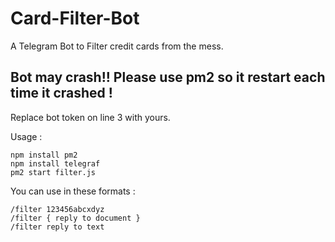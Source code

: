 # Card-Filter-Bot
A Telegram Bot to Filter credit cards from the mess.

## Bot may crash!! Please use pm2 so it restart each time it crashed !

Replace bot token on line 3 with yours.

Usage :

```
npm install pm2
npm install telegraf
pm2 start filter.js
```

You can use in these formats :

```
/filter 123456abcxdyz
/filter { reply to document }
/filter reply to text 
```
